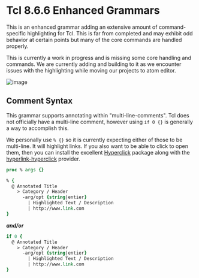 # Tcl 8.6.6 Enhanced Grammars

This is an enhanced grammar adding an extensive amount of command-specific
highlighting for Tcl.  This is far from completed and may exhibit odd
behavior at certain points but many of the core commands are handled
properly.

This is currently a work in progress and is missing some core handling
and commands.  We are currently adding and building to it as we encounter
issues with the highlighting while moving our projects to atom editor.

![image](http://i.imgur.com/3OhhAnb.png)

## Comment Syntax

This grammar supports annotating within "multi-line-comments".  Tcl does not officially have a multi-line comment, however using `if 0 {}` is generally a way to accomplish this.  

We personally use `% {}` so it is currently expecting either of those to be multi-line.
It will highlight links.  If you also want to be able to click to open them, then you can
install the excellent [Hyperclick](https://atom.io/packages/hyperclick) package along with
the [hyperlink-hyperclick](https://atom.io/packages/hyperlink-hyperclick) provider.

```tcl
proc % args {}

% {
  @ Annotated Title
    > Category / Header
      -arg/opt {string|entier}
        | Highlighted Text / Description
        | http://www.link.com
}
```

***and/or***

```tcl
if 0 {
  @ Annotated Title
    > Category / Header
      -arg/opt {string|entier}
        | Highlighted Text / Description
        | http://www.link.com
}
```
